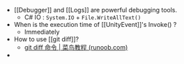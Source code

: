 - [[Debugger]] and [[Logs]] are powerful debugging tools.
	- C# IO : `System.IO` + `File.WriteAllText()`
- When is the execution time of [[UnityEvent]]'s Invoke() ?
	- Immediately
- How to use [[git diff]]?
	- [git diff 命令 | 菜鸟教程 (runoob.com)](https://www.runoob.com/git/git-diff.html)
-